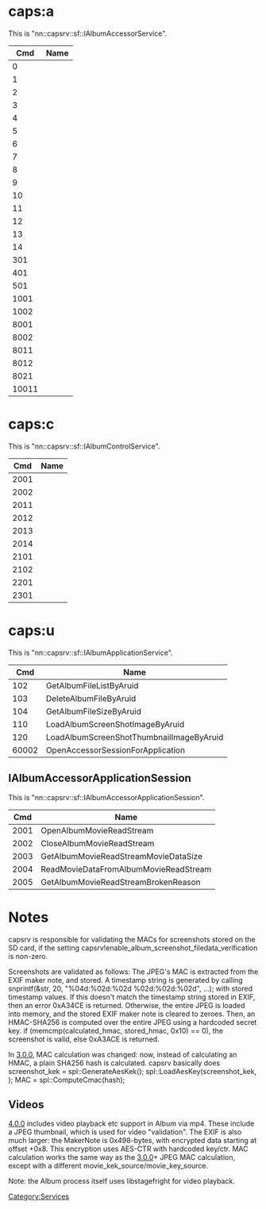 # caps:a

This is "nn::capsrv::sf::IAlbumAccessorService".

| Cmd   | Name |
| ----- | ---- |
| 0     |      |
| 1     |      |
| 2     |      |
| 3     |      |
| 4     |      |
| 5     |      |
| 6     |      |
| 7     |      |
| 8     |      |
| 9     |      |
| 10    |      |
| 11    |      |
| 12    |      |
| 13    |      |
| 14    |      |
| 301   |      |
| 401   |      |
| 501   |      |
| 1001  |      |
| 1002  |      |
| 8001  |      |
| 8002  |      |
| 8011  |      |
| 8012  |      |
| 8021  |      |
| 10011 |      |

# caps:c

This is "nn::capsrv::sf::IAlbumControlService".

| Cmd  | Name |
| ---- | ---- |
| 2001 |      |
| 2002 |      |
| 2011 |      |
| 2012 |      |
| 2013 |      |
| 2014 |      |
| 2101 |      |
| 2102 |      |
| 2201 |      |
| 2301 |      |

# caps:u

This is "nn::capsrv::sf::IAlbumApplicationService".

| Cmd   | Name                                     |
| ----- | ---------------------------------------- |
| 102   | GetAlbumFileListByAruid                  |
| 103   | DeleteAlbumFileByAruid                   |
| 104   | GetAlbumFileSizeByAruid                  |
| 110   | LoadAlbumScreenShotImageByAruid          |
| 120   | LoadAlbumScreenShotThumbnailImageByAruid |
| 60002 | OpenAccessorSessionForApplication        |

## IAlbumAccessorApplicationSession

This is "nn::capsrv::sf::IAlbumAccessorApplicationSession".

| Cmd  | Name                                  |
| ---- | ------------------------------------- |
| 2001 | OpenAlbumMovieReadStream              |
| 2002 | CloseAlbumMovieReadStream             |
| 2003 | GetAlbumMovieReadStreamMovieDataSize  |
| 2004 | ReadMovieDataFromAlbumMovieReadStream |
| 2005 | GetAlbumMovieReadStreamBrokenReason   |

# Notes

capsrv is responsible for validating the MACs for screenshots stored on
the SD card, if the setting
capsrv\!enable\_album\_screenshot\_filedata\_verification is non-zero.

Screenshots are validated as follows: The JPEG's MAC is extracted from
the EXIF maker note, and stored. A timestamp string is generated by
calling snprintf(\&str, 20, "%04d:%02d:%02d %02d:%02d:%02d", ...); with
stored timestamp values. If this doesn't match the timestamp string
stored in EXIF, then an error 0xA34CE is returned. Otherwise, the entire
JPEG is loaded into memory, and the stored EXIF maker note is cleared to
zeroes. Then, an HMAC-SHA256 is computed over the entire JPEG using a
hardcoded secret key. if (memcmp(calculated\_hmac, stored\_hmac, 0x10)
== 0), the screenshot is valid, else 0xA3ACE is returned.

In [3.0.0](3.0.0.md "wikilink"), MAC calculation was changed: now,
instead of calculating an HMAC, a plain SHA256 hash is calculated.
capsrv basically does screenshot\_kek =
spl::GenerateAesKek(<hardcoded screenshot_kek_source>);
spl::LoadAesKey(screenshot\_kek, <hardcoded screenshot_key_source>); MAC
= spl::ComputeCmac(hash);

## Videos

[4.0.0](4.0.0.md "wikilink") includes video playback etc support in
Album via mp4. These include a JPEG thumbnail, which is used for video
"validation". The EXIF is also much larger: the MakerNote is
0x498-bytes, with encrypted data starting at offset +0x8. This
encryption uses AES-CTR with hardcoded key/ctr. MAC calculation works
the same way as the [3.0.0](3.0.0.md "wikilink")+ JPEG MAC calculation,
except with a different movie\_kek\_source/movie\_key\_source.

Note: the Album process itself uses libstagefright for video playback.

[Category:Services](Category:Services "wikilink")
